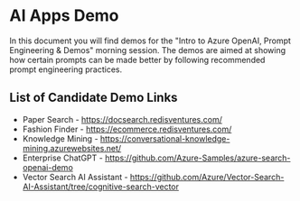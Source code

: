 # AI Apps Demo

In this document you will find demos for the "Intro to Azure OpenAI, Prompt Engineering & Demos" morning session. The demos are aimed at showing how certain prompts can be made better by following recommended prompt engineering practices.

## List of Candidate Demo Links

*   Paper Search - https://docsearch.redisventures.com/
*   Fashion Finder - https://ecommerce.redisventures.com/
*   Knowledge Mining - https://conversational-knowledge-mining.azurewebsites.net/
*   Enterprise ChatGPT - https://github.com/Azure-Samples/azure-search-openai-demo
*   Vector Search AI Assistant - https://github.com/Azure/Vector-Search-AI-Assistant/tree/cognitive-search-vector
